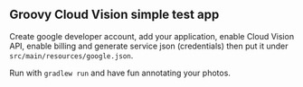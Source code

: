 Groovy Cloud Vision simple test app
-----------------------------------

Create google developer account, add your application, enable Cloud Vision API,
enable billing and generate service json (credentials) then put it under `src/main/resources/google.json`.

Run with `gradlew run` and have fun annotating your photos.